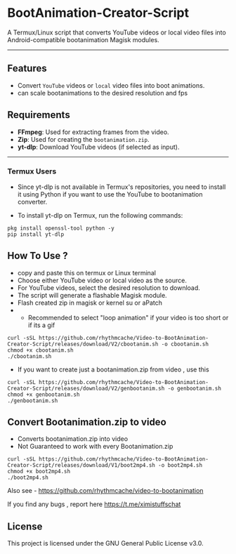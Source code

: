 # BootAnimation-Creator-Script

A  Termux/Linux script that converts YouTube videos or local video files into Android-compatible bootanimation Magisk modules.

---

## Features
- Convert `YouTube` videos or `local` video files into boot animations.
- can scale bootanimations to the desired resolution and fps

## Requirements
- **FFmpeg**: Used for extracting frames from the video.
- **Zip**: Used for creating the `bootanimation.zip`.
- **yt-dlp**: Download YouTube videos (if selected as input).
---
### Termux Users
- Since yt-dlp is not available in Termux's repositories, you need to install it using Python if you want to use the YouTube to bootanimation converter.

- To install yt-dlp on Termux, run the following commands:
```
pkg install openssl-tool python -y
pip install yt-dlp
```

## How To Use ?
- copy and paste this on termux or Linux terminal
- Choose either YouTube video or local video as the source.
- For YouTube videos, select the desired resolution to download.
- The script will generate a flashable Magisk module.
- Flash created zip in magisk or kernel su or aPatch
- - Recommended to select "loop animation" if your video is too short or if its a gif
```
curl -sSL https://github.com/rhythmcache/Video-to-BootAnimation-Creator-Script/releases/download/V2/cbootanim.sh -o cbootanim.sh
chmod +x cbootanim.sh
./cbootanim.sh
```

- If you want to create just a bootanimation.zip from video  , use this

```
curl -sSL https://github.com/rhythmcache/Video-to-BootAnimation-Creator-Script/releases/download/V2/genbootanim.sh -o genbootanim.sh
chmod +x genbootanim.sh
./genbootanim.sh
```


## Convert Bootanimation.zip to video

- Converts bootanimation.zip into video
- Not Guaranteed to work with every Bootanimation.zip
```
curl -sSL https://github.com/rhythmcache/Video-to-BootAnimation-Creator-Script/releases/download/V1/boot2mp4.sh -o boot2mp4.sh
chmod +x boot2mp4.sh
./boot2mp4.sh
```




Also see - https://github.com/rhythmcache/video-to-bootanimation


If you find any bugs , report here https://t.me/ximistuffschat

## License
This project is licensed under the GNU General Public License v3.0.
